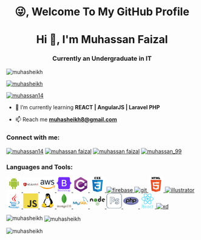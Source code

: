 <!DOCTYPE html>
<h1 align="center"> &#128540;, Welcome To My GitHub Profile</h1>
<h1 align="center">Hi 👋, I'm Muhassan Faizal</h1>
<h3 align="center">Currently an Undergraduate in IT</h3>

<p align="left"> <img src="https://komarev.com/ghpvc/?username=muhasheikh&label=Profile%20views&color=0e75b6&style=flat" alt="muhasheikh" /> </p>

<p align="left"> <a href="https://github.com/ryo-ma/github-profile-trophy"><img src="https://github-profile-trophy.vercel.app/?username=muhasheikh" alt="muhasheikh" /></a> </p>

<p align="left"> <a href="https://twitter.com/muhassan14" target="blank"><img src="https://img.shields.io/twitter/follow/muhassan14?logo=twitter&style=for-the-badge" alt="muhassan14" /></a> </p>

- 🌱 I’m currently learning **REACT | AngularJS | Laravel PHP**

- 📫 Reach me **muhasheikh8@gmail.com**

<h3 align="left">Connect with me:</h3>
<p align="left">
<a href="https://twitter.com/muhassan14" target="blank"><img align="center" src="https://cdn.jsdelivr.net/npm/simple-icons@3.0.1/icons/twitter.svg" alt="muhassan14" height="30" width="40" /></a>
<a href="https://linkedin.com/in/muhassan faizal" target="blank"><img align="center" src="https://cdn.jsdelivr.net/npm/simple-icons@3.0.1/icons/linkedin.svg" alt="muhassan faizal" height="30" width="40" /></a>
<a href="https://fb.com/muhassan faizal" target="blank"><img align="center" src="https://cdn.jsdelivr.net/npm/simple-icons@3.0.1/icons/facebook.svg" alt="muhassan faizal" height="30" width="40" /></a>
<a href="https://instagram.com/muhassan_99" target="blank"><img align="center" src="https://cdn.jsdelivr.net/npm/simple-icons@3.0.1/icons/instagram.svg" alt="muhassan_99" height="30" width="40" /></a>
</p>

<h3 align="left">Languages and Tools:</h3>
<p align="left"> <a href="https://developer.android.com" target="_blank"> <img src="https://raw.githubusercontent.com/devicons/devicon/master/icons/android/android-original-wordmark.svg" alt="android" width="40" height="40"/> </a> <a href="https://angular.io" target="_blank"> <img src="https://raw.githubusercontent.com/devicons/devicon/master/icons/angularjs/angularjs-original-wordmark.svg" alt="angularjs" width="40" height="40"/> </a> <a href="https://aws.amazon.com" target="_blank"> <img src="https://raw.githubusercontent.com/devicons/devicon/master/icons/amazonwebservices/amazonwebservices-original-wordmark.svg" alt="aws" width="40" height="40"/> </a> <a href="https://getbootstrap.com" target="_blank"> <img src="https://raw.githubusercontent.com/devicons/devicon/master/icons/bootstrap/bootstrap-plain-wordmark.svg" alt="bootstrap" width="40" height="40"/> </a> <a href="https://www.w3schools.com/cs/" target="_blank"> <img src="https://raw.githubusercontent.com/devicons/devicon/master/icons/csharp/csharp-original.svg" alt="csharp" width="40" height="40"/> </a> <a href="https://www.w3schools.com/css/" target="_blank"> <img src="https://raw.githubusercontent.com/devicons/devicon/master/icons/css3/css3-original-wordmark.svg" alt="css3" width="40" height="40"/> </a> <a href="https://firebase.google.com/" target="_blank"> <img src="https://www.vectorlogo.zone/logos/firebase/firebase-icon.svg" alt="firebase" width="40" height="40"/> </a> <a href="https://git-scm.com/" target="_blank"> <img src="https://www.vectorlogo.zone/logos/git-scm/git-scm-icon.svg" alt="git" width="40" height="40"/> </a> <a href="https://www.w3.org/html/" target="_blank"> <img src="https://raw.githubusercontent.com/devicons/devicon/master/icons/html5/html5-original-wordmark.svg" alt="html5" width="40" height="40"/> </a> <a href="https://www.adobe.com/in/products/illustrator.html" target="_blank"> <img src="https://www.vectorlogo.zone/logos/adobe_illustrator/adobe_illustrator-icon.svg" alt="illustrator" width="40" height="40"/> </a> <a href="https://www.java.com" target="_blank"> <img src="https://raw.githubusercontent.com/devicons/devicon/master/icons/java/java-original.svg" alt="java" width="40" height="40"/> </a> <a href="https://developer.mozilla.org/en-US/docs/Web/JavaScript" target="_blank"> <img src="https://raw.githubusercontent.com/devicons/devicon/master/icons/javascript/javascript-original.svg" alt="javascript" width="40" height="40"/> </a> <a href="https://www.linux.org/" target="_blank"> <img src="https://raw.githubusercontent.com/devicons/devicon/master/icons/linux/linux-original.svg" alt="linux" width="40" height="40"/> </a> <a href="https://www.mongodb.com/" target="_blank"> <img src="https://raw.githubusercontent.com/devicons/devicon/master/icons/mongodb/mongodb-original-wordmark.svg" alt="mongodb" width="40" height="40"/> </a> <a href="https://www.mysql.com/" target="_blank"> <img src="https://raw.githubusercontent.com/devicons/devicon/master/icons/mysql/mysql-original-wordmark.svg" alt="mysql" width="40" height="40"/> </a> <a href="https://nodejs.org" target="_blank"> <img src="https://raw.githubusercontent.com/devicons/devicon/master/icons/nodejs/nodejs-original-wordmark.svg" alt="nodejs" width="40" height="40"/> </a> <a href="https://www.photoshop.com/en" target="_blank"> <img src="https://raw.githubusercontent.com/devicons/devicon/master/icons/photoshop/photoshop-line.svg" alt="photoshop" width="40" height="40"/> </a> <a href="https://www.php.net" target="_blank"> <img src="https://raw.githubusercontent.com/devicons/devicon/master/icons/php/php-original.svg" alt="php" width="40" height="40"/> </a> <a href="https://reactjs.org/" target="_blank"> <img src="https://raw.githubusercontent.com/devicons/devicon/master/icons/react/react-original-wordmark.svg" alt="react" width="40" height="40"/> </a> <a href="https://www.adobe.com/products/xd.html" target="_blank"> <img src="https://cdn.worldvectorlogo.com/logos/adobe-xd.svg" alt="xd" width="40" height="40"/> </a> </p>

<p><img align="left" src="https://github-readme-stats.vercel.app/api/top-langs?username=muhasheikh&show_icons=true&locale=en&layout=compact" alt="muhasheikh" /></p>

<p>&nbsp;<img align="center" src="https://github-readme-stats.vercel.app/api?username=muhasheikh&show_icons=true&locale=en" alt="muhasheikh" /></p>

<p><img align="center" src="https://github-readme-streak-stats.herokuapp.com/?user=muhasheikh&" alt="muhasheikh" /></p>



</html>
